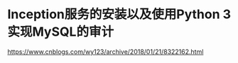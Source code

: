 # Inception服务的安装以及使用Python 3 实现MySQL的审计

https://www.cnblogs.com/wy123/archive/2018/01/21/8322162.html
